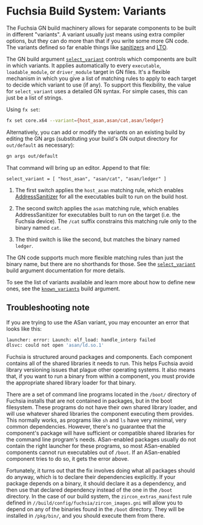 # Fuchsia Build System: Variants

The Fuchsia GN build machinery allows for separate components to be built
in different "variants".  A variant usually just means using extra compiler
options, but they can do more than that if you write some more GN code.
The variants defined so far enable things like
[sanitizers](https://github.com/google/sanitizers/wiki) and
[LTO](https://llvm.org/docs/LinkTimeOptimization.html).

The GN build argument
[`select_variant`](/docs/gen/build_arguments.md#select_variant)
controls which components are built in which variants.  It applies
automatically to every `executable`, `loadable_module`, or `driver_module`
target in GN files.  It's a flexible mechanism in which you give a list of
matching rules to apply to each target to decide which variant to use (if
any).  To support this flexibility, the value for `select_variant` uses a
detailed GN syntax.  For simple cases, this can just be a list of strings.

Using `fx set`:

```sh
fx set core.x64 --variant={host_asan,asan/cat,asan/ledger}
```

Alternatively, you can add or modify the variants on an existing build by
editing the GN args (substituting your build's GN output directory
for `out/default` as necessary):

```sh
gn args out/default
```

That command will bring up an editor. Append to that file:

```
select_variant = [ "host_asan", "asan/cat", "asan/ledger" ]
```

 1. The first switch applies the `host_asan` matching rule, which enables
    [AddressSanitizer](https://clang.llvm.org/docs/AddressSanitizer.html)
    for all the executables built to run on the build host.

 2. The second switch applies the `asan` matching rule, which enables
    AddressSanitizer for executables built to run on the target (i.e. the
    Fuchsia device).  The `/cat` suffix constrains this matching rule only
    to the binary named `cat`.

 3. The third switch is like the second, but matches the binary named `ledger`.

The GN code supports much more flexible matching rules than just the binary
name, but there are no shorthands for those. See the
[`select_variant`](/docs/gen/build_arguments.md#select_variant)
build argument documentation for more details.

To see the list of variants available and learn more about how to define
new ones, see the
[`known_variants`](/docs/gen/build_arguments.md#known_variants)
build argument.

## Troubleshooting note

If you are trying to use the ASan variant, you may encounter an error that looks
like this:

```sh
launcher: error: Launch: elf_load: handle_interp failed
dlsvc: could not open 'asan/ld.so.1'
```

Fuchsia is structured around packages and components. Each component contains
all of the shared libraries it needs to run. This helps Fuchsia avoid library
versioning issues that plague other operating systems. It also means that, if
you want to run a binary from within a component, you must provide the
appropriate shared library loader for that binary.

There are a set of command line programs located in the `/boot/` directory of
Fuchsia installs that are not contained in packages, but in the boot filesystem.
These programs do not have their own shared library loader, and will use
whatever shared libraries the component executing them provides. This normally
works, as programs like `sh` and `ls` have very minimal, very common
dependencies. However, there's no guarantee that the component's package will
have sufficient or compatible shared libraries for the command line program's
needs. ASan-enabled packages usually do not contain the right launcher for these
programs, so most ASan-enabled components cannot run executables out of
`/boot`. If an ASan-enabled component tries to do so, it gets the error above.

Fortunately, it turns out that the fix involves doing what all packages should
do anyway, which is to declare their dependencies explicitly. If your package
depends on a binary, it should declare it as a dependency, and then use that
declared dependency instead of the one in the `/boot` directory. In the case of
our build system, the `zircon_extras_manifest` rule defined in
`//build/config/fuchsia/zircon_images.gni` will allow you to depend on any of
the binaries found in the `/boot` directory. They will be installed in
`/pkg/bin/`, and you should execute them from there.
